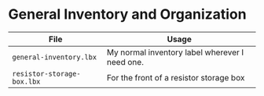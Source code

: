 # General Inventory and Organization

| File                       | Usage                                          |
| -------------------------- | ---------------------------------------------- |
| `general-inventory.lbx`    | My normal inventory label wherever I need one. |
| `resistor-storage-box.lbx` | For the front of a resistor storage box        |
